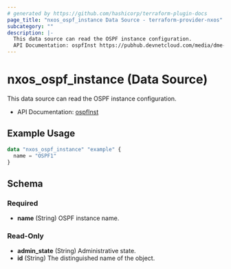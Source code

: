 ```yaml
---
# generated by https://github.com/hashicorp/terraform-plugin-docs
page_title: "nxos_ospf_instance Data Source - terraform-provider-nxos"
subcategory: ""
description: |-
  This data source can read the OSPF instance configuration.
  API Documentation: ospfInst https://pubhub.devnetcloud.com/media/dme-docs-10-2-2/docs/Routing%20and%20Forwarding/ospf:Inst/
---
```


# nxos_ospf_instance (Data Source)

This data source can read the OSPF instance configuration.

- API Documentation: [ospfInst](https://pubhub.devnetcloud.com/media/dme-docs-10-2-2/docs/Routing%20and%20Forwarding/ospf:Inst/)

## Example Usage

```terraform
data "nxos_ospf_instance" "example" {
  name = "OSPF1"
}
```

<!-- schema generated by tfplugindocs -->
## Schema

### Required

- **name** (String) OSPF instance name.

### Read-Only

- **admin_state** (String) Administrative state.
- **id** (String) The distinguished name of the object.


